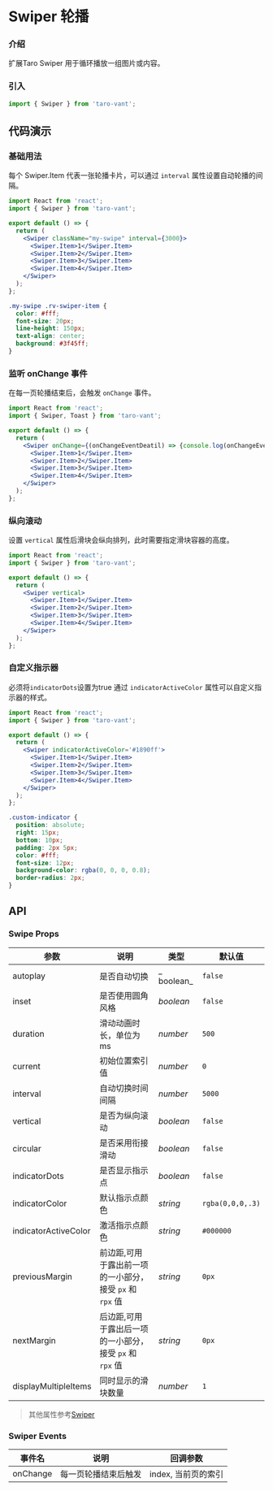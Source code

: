 # Swiper 轮播

### 介绍

扩展Taro Swiper 用于循环播放一组图片或内容。

### 引入

```js
import { Swiper } from 'taro-vant';
```

## 代码演示

### 基础用法

每个 Swiper.Item 代表一张轮播卡片，可以通过 `interval` 属性设置自动轮播的间隔。

```jsx
import React from 'react';
import { Swiper } from 'taro-vant';

export default () => {
  return (
    <Swiper className="my-swipe" interval={3000}>
      <Swiper.Item>1</Swiper.Item>
      <Swiper.Item>2</Swiper.Item>
      <Swiper.Item>3</Swiper.Item>
      <Swiper.Item>4</Swiper.Item>
    </Swiper>
  );
};
```

```css
.my-swipe .rv-swiper-item {
  color: #fff;
  font-size: 20px;
  line-height: 150px;
  text-align: center;
  background: #3f45ff;
}
```



### 监听 onChange 事件

在每一页轮播结束后，会触发 `onChange` 事件。

```jsx
import React from 'react';
import { Swiper, Toast } from 'taro-vant';

export default () => {
  return (
    <Swiper onChange={(onChangeEventDeatil) => {console.log(onChangeEventDeatil)}}>
      <Swiper.Item>1</Swiper.Item>
      <Swiper.Item>2</Swiper.Item>
      <Swiper.Item>3</Swiper.Item>
      <Swiper.Item>4</Swiper.Item>
    </Swiper>
  );
};
```

### 纵向滚动

设置 `vertical` 属性后滑块会纵向排列，此时需要指定滑块容器的高度。

```jsx
import React from 'react';
import { Swiper } from 'taro-vant';

export default () => {
  return (
    <Swiper vertical>
      <Swiper.Item>1</Swiper.Item>
      <Swiper.Item>2</Swiper.Item>
      <Swiper.Item>3</Swiper.Item>
      <Swiper.Item>4</Swiper.Item>
    </Swiper>
  );
};
```


### 自定义指示器

必须将`indicatorDots`设置为true 通过 `indicatorActiveColor` 属性可以自定义指示器的样式。

```jsx
import React from 'react';
import { Swiper } from 'taro-vant';

export default () => {
  return (
    <Swiper indicatorActiveColor='#1890ff'>
      <Swiper.Item>1</Swiper.Item>
      <Swiper.Item>2</Swiper.Item>
      <Swiper.Item>3</Swiper.Item>
      <Swiper.Item>4</Swiper.Item>
    </Swiper>
  );
};
```

```css
.custom-indicator {
  position: absolute;
  right: 15px;
  bottom: 10px;
  padding: 2px 5px;
  color: #fff;
  font-size: 12px;
  background-color: rgba(0, 0, 0, 0.8);
  border-radius: 2px;
}
```

## API

### Swipe Props

| 参数 | 说明 | 类型 | 默认值 |
| --- | --- | --- | --- |
| autoplay | 是否自动切换 | _ boolean_ | `false` |
| inset | 是否使用圆角风格 | _boolean_ | `false` |
| duration | 滑动动画时长，单位为 ms | _number_ | `500` |
| current | 初始位置索引值 | _number_ | `0` |
| interval | 自动切换时间间隔 | _number_ | `5000` |
| vertical | 是否为纵向滚动 | _boolean_ | `false` |
| circular | 是否采用衔接滑动 | _boolean_ | `false` |
| indicatorDots | 是否显示指示点 | _boolean_ | `false` |
| indicatorColor | 默认指示点颜色 | _string_ | `rgba(0,0,0,.3)` |
| indicatorActiveColor | 激活指示点颜色 | _string_ | `#000000` |
| previousMargin | 前边距,可用于露出前一项的一小部分，接受 `px` 和 `rpx` 值 | _string_ | `0px` |
| nextMargin | 后边距,可用于露出后一项的一小部分，接受 `px` 和 `rpx` 值 | _string_ | `0px` |
| displayMultipleItems | 同时显示的滑块数量 | _number_ | `1` |
> 其他属性参考[Swiper](https://taro-docs.jd.com/taro/docs/components/viewContainer/swiper)

### Swiper Events

| 事件名   | 说明                 | 回调参数            |
| -------- | -------------------- | ------------------- |
| onChange | 每一页轮播结束后触发 | index, 当前页的索引 |

